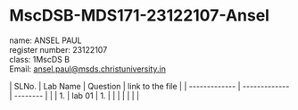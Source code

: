 # MscDSB-MDS171-23122107-Ansel

name: ANSEL PAUL           
register number: 23122107   
class: 1MscDS B  
Email: ansel.paul@msds.christuniversity.in        

| SLNo.         | Lab Name          | Question        |  link to the file | 
| ------------- | -------------     | --------        |                   |
|        1.     |     lab 01        |       1.        |                   |
|               |                   |                 |                   |
